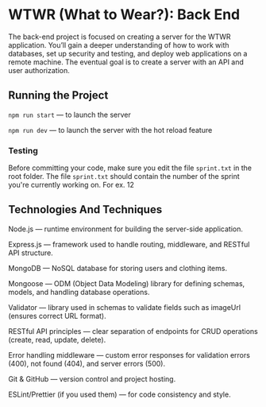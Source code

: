# WTWR (What to Wear?): Back End

The back-end project is focused on creating a server for the WTWR application. You’ll gain a deeper understanding of how to work with databases, set up security and testing, and deploy web applications on a remote machine. The eventual goal is to create a server with an API and user authorization.

## Running the Project

`npm run start` — to launch the server

`npm run dev` — to launch the server with the hot reload feature

### Testing

Before committing your code, make sure you edit the file `sprint.txt` in the root folder. The file `sprint.txt` should contain the number of the sprint you're currently working on. For ex. 12

## Technologies And Techniques

Node.js — runtime environment for building the server-side application.

Express.js — framework used to handle routing, middleware, and RESTful API structure.

MongoDB — NoSQL database for storing users and clothing items.

Mongoose — ODM (Object Data Modeling) library for defining schemas, models, and handling database operations.

Validator — library used in schemas to validate fields such as imageUrl (ensures correct URL format).

RESTful API principles — clear separation of endpoints for CRUD operations (create, read, update, delete).

Error handling middleware — custom error responses for validation errors (400), not found (404), and server errors (500).

Git & GitHub — version control and project hosting.

ESLint/Prettier (if you used them) — for code consistency and style.
